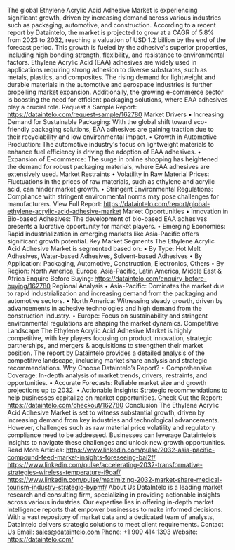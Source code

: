 The global Ethylene Acrylic Acid Adhesive Market is experiencing significant growth, driven by increasing demand across various industries such as packaging, automotive, and construction. According to a recent report by Dataintelo, the market is projected to grow at a CAGR of 5.8% from 2023 to 2032, reaching a valuation of USD 1.2 billion by the end of the forecast period. This growth is fueled by the adhesive's superior properties, including high bonding strength, flexibility, and resistance to environmental factors.
Ethylene Acrylic Acid (EAA) adhesives are widely used in applications requiring strong adhesion to diverse substrates, such as metals, plastics, and composites. The rising demand for lightweight and durable materials in the automotive and aerospace industries is further propelling market expansion. Additionally, the growing e-commerce sector is boosting the need for efficient packaging solutions, where EAA adhesives play a crucial role.
Request a Sample Report: https://dataintelo.com/request-sample/162780
Market Drivers
•	Increasing Demand for Sustainable Packaging: With the global shift toward eco-friendly packaging solutions, EAA adhesives are gaining traction due to their recyclability and low environmental impact.
•	Growth in Automotive Production: The automotive industry's focus on lightweight materials to enhance fuel efficiency is driving the adoption of EAA adhesives.
•	Expansion of E-commerce: The surge in online shopping has heightened the demand for robust packaging materials, where EAA adhesives are extensively used.
Market Restraints
•	Volatility in Raw Material Prices: Fluctuations in the prices of raw materials, such as ethylene and acrylic acid, can hinder market growth.
•	Stringent Environmental Regulations: Compliance with stringent environmental norms may pose challenges for manufacturers.
View Full Report: https://dataintelo.com/report/global-ethylene-acrylic-acid-adhesive-market
Market Opportunities
•	Innovation in Bio-based Adhesives: The development of bio-based EAA adhesives presents a lucrative opportunity for market players.
•	Emerging Economies: Rapid industrialization in emerging markets like Asia-Pacific offers significant growth potential.
Key Market Segments
The Ethylene Acrylic Acid Adhesive Market is segmented based on:
•	By Type: Hot Melt Adhesives, Water-based Adhesives, Solvent-based Adhesives
•	By Application: Packaging, Automotive, Construction, Electronics, Others
•	By Region: North America, Europe, Asia-Pacific, Latin America, Middle East & Africa
Enquire Before Buying: https://dataintelo.com/enquiry-before-buying/162780
Regional Analysis
•	Asia-Pacific: Dominates the market due to rapid industrialization and increasing demand from the packaging and automotive sectors.
•	North America: Witnessing steady growth, driven by advancements in adhesive technologies and high demand from the construction industry.
•	Europe: Focus on sustainability and stringent environmental regulations are shaping the market dynamics.
Competitive Landscape
The Ethylene Acrylic Acid Adhesive Market is highly competitive, with key players focusing on product innovation, strategic partnerships, and mergers & acquisitions to strengthen their market position. The report by Dataintelo provides a detailed analysis of the competitive landscape, including market share analysis and strategic recommendations.
Why Choose Dataintelo’s Report?
•	Comprehensive Coverage: In-depth analysis of market trends, drivers, restraints, and opportunities.
•	Accurate Forecasts: Reliable market size and growth projections up to 2032.
•	Actionable Insights: Strategic recommendations to help businesses capitalize on market opportunities.
Check Out the Report: https://dataintelo.com/checkout/162780
Conclusion
The Ethylene Acrylic Acid Adhesive Market is set to witness substantial growth, driven by increasing demand from key industries and technological advancements. However, challenges such as raw material price volatility and regulatory compliance need to be addressed. Businesses can leverage Dataintelo’s insights to navigate these challenges and unlock new growth opportunities.
Read More Articles: https://www.linkedin.com/pulse/2032-asia-pacific-compound-feed-market-insights-foreseeing-bai2f/
https://www.linkedin.com/pulse/accelerating-2032-transformative-strategies-wireless-temperature-i9oaf/
https://www.linkedin.com/pulse/maximizing-2032-market-share-medical-tourism-industry-strategic-bypmf/
About Us
DataIntelo is a leading market research and consulting firm, specializing in providing actionable insights across various industries. Our expertise lies in offering in-depth market intelligence reports that empower businesses to make informed decisions. With a vast repository of market data and a dedicated team of analysts, DataIntelo delivers strategic solutions to meet client requirements.
Contact Us
Email: sales@dataintelo.com
Phone: +1 909 414 1393
Website: https://dataintelo.com/

